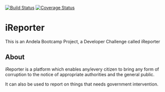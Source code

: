 [![Build Status](https://travis-ci.com/Simplemart17/iReporter.svg?branch=develop)](https://travis-ci.com/Simplemart17/iReporter)
[![Coverage Status](https://coveralls.io/repos/github/Simplemart17/iReporter/badge.svg?branch=develop)](https://coveralls.io/github/Simplemart17/iReporter?branch=develop)

# iReporter
This is an Andela Bootcamp Project, a Developer Challenge called iReporter

## About
iReporter is a platform which enables any/every citizen to bring any form of corruption to the notice of appropriate authorities and the general public.

It can also be used to report on things that needs government intervention.
